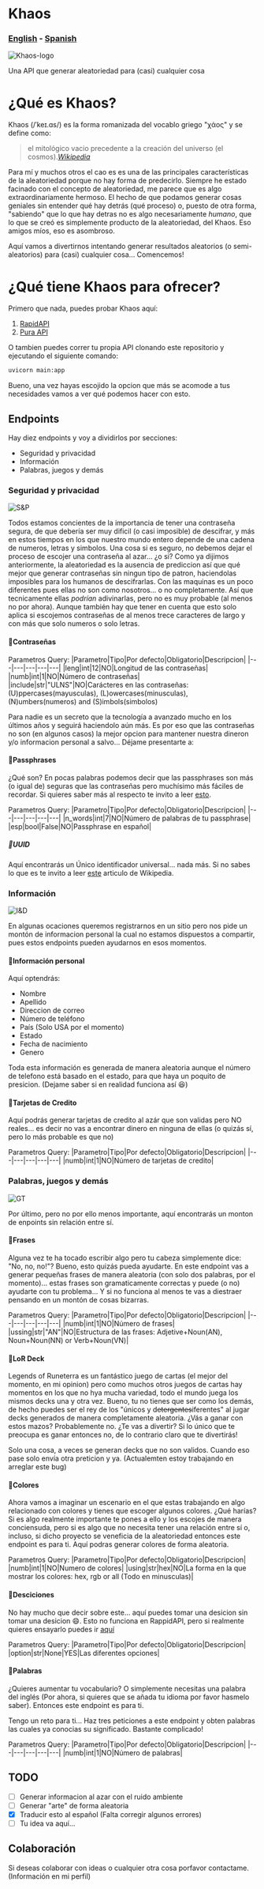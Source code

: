 # Khaos
### [English](README.md) - [Spanish](/README(Spanish).md)

![Khaos-logo](LogoChaosFinal.png)

Una API que generar aleatoriedad para (casi) cualquier cosa

# ¿Qué es Khaos?
Khaos (/ˈkeɪ.ɑs/) es la forma romanizada del vocablo griego "χάος" y se define como:

>  el mitológico vacio precedente a la creación del universo (el cosmos).[_Wikipedia_](https://en.wikipedia.org/wiki/Chaos_(cosmogony))

Para mí y muchos otros el cao es es una de las principales características de la aleatoriedad porque no hay forma de predecirlo.
Siempre he estado facinado con el concepto de aleatoriedad, me parece que es algo extraordinariamente hermoso.
El hecho de que podamos generar cosas geniales sin entender qué hay detrás (qué proceso) o, puesto de otra forma, "sabiendo" que lo que hay detras
no es algo necesariamente *humano*, que lo que se creó es simplemente producto de la aleatoriedad, del Khaos. Eso amigos míos, eso es asombroso.

Aquí vamos a divertirnos intentando generar resultados aleatorios (o semi-aleatorios) para (casi) cualquier cosa... Comencemos!

# ¿Qué tiene Khaos para ofrecer?

Primero que nada, puedes probar Khaos aquí:

1. [RapidAPI](https://rapidapi.com/rooyca@gmail.com/api/random14/)
2. [Pura API](https://api.rooyca.xyz)

O tambien puedes correr tu propia API clonando este repositorio y ejecutando el siguiente comando:

```bash
uvicorn main:app
```
Bueno, una vez hayas escojido la opcion que más se acomode a tus necesidades vamos a ver qué podemos hacer con esto.

## Endpoints
Hay diez endpoints y voy a dividirlos por secciones:

- Seguridad y privacidad
- Información
- Palabras, juegos y demás
 
### Seguridad y privacidad

![S&P](https://res.cloudinary.com/rooyca/image/upload/v1635035284/Images/S_P_yx1i6o.png)

Todos estamos concientes de la importancia de tener una contraseña segura, de que debería ser muy dificil (o casi imposible) de descifrar,
y más en estos tiempos en los que nuestro mundo entero depende de una cadena de numeros, letras y simbolos. Una cosa si es seguro, no debemos dejar el
proceso de escojer una contraseña al azar... ¿o si? Como ya dijimos anteriormente, la aleatoriedad es la ausencia de prediccion así que qué mejor que 
generar contraseñas sin ningun tipo de patron, haciendolas imposibles para los humanos de descifrarlas. Con las maquinas es un poco diferentes pues ellas
no son como nosotros... o no completamente.
Así que tecnicamente ellas *podrían* adivinarlas, pero no es muy probable (al menos no por ahora). Aunque también hay que tener en cuenta que esto solo aplica
si escojemos contraseñas de al menos trece caracteres de largo y con más que solo numeros o solo letras.

#### :small_red_triangle_down:Contraseñas

Parametros Query:
|Parametro|Tipo|Por defecto|Obligatorio|Descripcion|
|---|---|---|---|---|
|leng|int|12|NO|Longitud de las contraseñas|
|numb|int|1|NO|Número de contraseñas|
|include|str|"ULNS"|NO|Carácteres en las contraseñas: (U)ppercases(mayusculas), (L)owercases(minusculas), (N)umbers(numeros) and (S)imbols(simbolos)

Para nadie es un secreto que la tecnología a avanzado mucho en los últimos años y seguirá haciendolo aún más. Es por eso que las contraseñas no son 
(en algunos casos) la mejor opcion para mantener nuestra dineron y/o informacion personal a salvo... Déjame presentarte a:

#### :small_red_triangle_down:Passphrases
¿Qué son? En pocas palabras podemos decir que las passphrases son más (o igual de) seguras que las contraseñas pero muchísimo más fáciles de recordar.
Si quieres saber más al respecto te invito a leer [esto](https://es.wikipedia.org/wiki/Frase_de_contrase%C3%B1a). 

Parametros Query:
|Parametro|Tipo|Por defecto|Obligatorio|Descripcion|
|---|---|---|---|---|
|n_words|int|7|NO|Número de palabras de tu passphrase|
|esp|bool|False|NO|Passphrase en español|

##### :small_red_triangle_down:UUID

Aquí encontrarás un Único identificador universal... nada más. Si no sabes lo que es te invito a leer [este](https://es.wikipedia.org/wiki/Identificador_%C3%BAnico_universal)
articulo de Wikipedia.

### Información
![I&D](https://res.cloudinary.com/rooyca/image/upload/v1635035285/Images/I_D_pcljto.png)

En algunas ocaciones queremos registrarnos en un sitio pero nos pide un montón de informacion personal la cual no estamos dispuestos a compartir, pues estos
endpoints pueden ayudarnos en esos momentos.

#### :small_red_triangle_down:Información personal

Aquí optendrás:
- Nombre
- Apellido
- Direccion de correo
- Número de teléfono
- País (Solo USA por el momento)
- Estado
- Fecha de nacimiento
- Genero

Toda esta información es generada de manera aleatoria aunque el número de telefono está basado en el estado, para que haya un poquito de presicion. (Dejame
saber si en realidad funciona así :laughing:)

#### :small_red_triangle_down:Tarjetas de Credito
Aquí podrás generar tarjetas de credito al azár que son validas pero NO reales... es decir no vas a encontrar dinero en ninguna de ellas (o quizás sí, pero 
lo más probable es que no)

Parametros Query:
|Parametro|Tipo|Por defecto|Obligatorio|Descripcion|
|---|---|---|---|---|
|numb|int|1|NO|Número de tarjetas de credito|

### Palabras, juegos y demás
![GT](https://res.cloudinary.com/rooyca/image/upload/v1635035285/Images/G_efg3ph.png)

Por último, pero no por ello menos importante, aquí encontrarás un monton de enpoints sin relación entre sí.
#### :small_red_triangle_down:Frases
Alguna vez te ha tocado escribir algo pero tu cabeza simplemente dice: "No, no, no!"? Bueno, esto quizás pueda ayudarte. En este endpoint vas a generar
pequeñas frases de manera aleatoria (con solo dos palabras, por el momento)... estas frases son gramaticamente correctas y puede (o no) ayudarte
con tu problema... Y si no funciona al menos te vas a diestraer pensando en un montón de cosas bizarras.

Parametros Query:
|Parametro|Tipo|Por defecto|Obligatorio|Descripcion|
|---|---|---|---|---|
|numb|int|1|NO|Número de frases|
|ussing|str|"AN"|NO|Estructura de las frases: Adjetive+Noun(AN), Noun+Noun(NN) or Verb+Noun(VN)|
#### :small_red_triangle_down:LoR Deck
Legends of Runeterra es un fantástico juego de cartas (el mejor del momento, en mi opinion) pero como muchos otros juegos de cartas hay momentos en los
que no hya mucha variedad, todo el mundo juega los mismos decks una y otra vez. Bueno, tu no tienes que ser como los demás, de hecho puedes ser el rey
de los "únicos y d~~etergentes~~iferentes" al jugar decks generados de manera completamente aleatoria. ¿Vás a ganar con estos mazos? Probablemente no.
¿Te vas a divertir? Si lo único que te preocupa es ganar entonces no, de lo contrario claro que te divertirás!

Solo una cosa, a veces se generan decks que no son validos. Cuando eso pase solo envía otra preticion y ya. (Actualemten estoy trabajando en arreglar este bug)
#### :small_red_triangle_down:Colores
Ahora vamos a imaginar un escenario en el que estas trabajando en algo relacionado con colores y tienes que escoger algunos colores. ¿Qué harías?
Si es algo realmente importante te pones a ello y los escojes de manera conciensuda, pero si es algo que no necesita tener una relación entre sí o, incluso,
si dicho proyecto se veneficia de la aleatoriedad entonces este endpoint es para ti. Aquí podras generar colores de forma aleatoria.

Parametros Query:
|Parametro|Tipo|Por defecto|Obligatorio|Descripcion|
|numb|int|1|NO|Numero de colores|
|using|str|hex|NO|La forma en la que mostrar los colores: hex, rgb or all (Todo en minusculas)|
#### :small_red_triangle_down:Desciciones
No hay mucho que decir sobre este... aquí puedes tomar una desicion sin tomar una desicion :smile:.
Esto no funciona en RappidAPI, pero si realmente quieres ensayarlo puedes ir [aquí](https://api.rooyca.xyz/v1/random/choice)

Parametros Query:
|Parametro|Tipo|Por defecto|Obligatorio|Descripcion|
|option|str|None|YES|Las diferentes opciones|
#### :small_red_triangle_down:Palabras
¿Quieres aumentar tu vocabulario? O simplemente necesitas una palabra del inglés (Por ahora, si quieres que se añada tu idioma por favor hasmelo saber).
Entonces este endpoint es para ti.

Tengo un reto para ti... Haz tres peticiones a este endpoint y obten palabras las cuales ya conocias su significado. Bastante complicado!

Parametros Query:
|Parametro|Tipo|Por defecto|Obligatorio|Descripcion|
|---|---|---|---|---|
|numb|int|1|NO|Número de palabras|

## TODO
- [ ] Generar informacion al azar con el ruido ambiente
- [ ] Generar "arte" de forma aleatoria
- [x] Traducir esto al español (Falta corregir algunos errores)
- [ ] Tu idea va aquí...

## Colaboración

Si deseas colaborar con ideas o cualquier otra cosa porfavor contactame. (Información en mi perfil)
